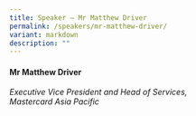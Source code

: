 ```yaml
---
title: Speaker – Mr Matthew Driver
permalink: /speakers/mr-matthew-driver/
variant: markdown
description: ""
---
```

#### **Mr Matthew Driver**

*Executive Vice President and Head of Services, <br> Mastercard Asia Pacific*